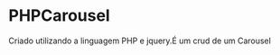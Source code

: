# PHPCarousel
<p align="justify">Criado utilizando a linguagem PHP e jquery.É um crud de um Carousel</p>
